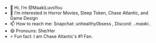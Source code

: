 - 👋 Hi, I’m @MaakiLuvsYou
- 👀 I’m interested in Horror Movies, Sleep Token, Chase Atlantic, and Game Design
- 📫 How to reach me: Snapchat: unhealthy0bsess , Discord: ._.maaki._.
- 😄 Pronouns: She/Her
- ⚡ Fun fact: I am Chase Atlantic's #1 Fan.
